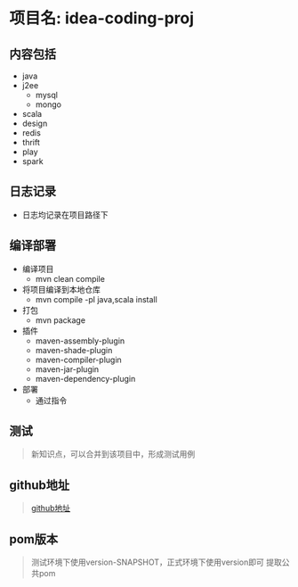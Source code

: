 # 项目名: idea-coding-proj

## 内容包括
- java
- j2ee
  - mysql
  - mongo
- scala
- design
- redis
- thrift
- play
- spark

## 日志记录
- 日志均记录在项目路径下

## 编译部署
- 编译项目
    - mvn clean compile
- 将项目编译到本地仓库
    - mvn compile -pl java,scala install
- 打包
    - mvn package
- 插件
    - maven-assembly-plugin
    - maven-shade-plugin
    - maven-compiler-plugin
    - maven-jar-plugin
    - maven-dependency-plugin
- 部署
    - 通过指令    

## 测试
> 新知识点，可以合并到该项目中，形成测试用例

## github地址
> [github地址](https://github.com/)

## pom版本
> 测试环境下使用version-SNAPSHOT，正式环境下使用version即可
> 提取公共pom